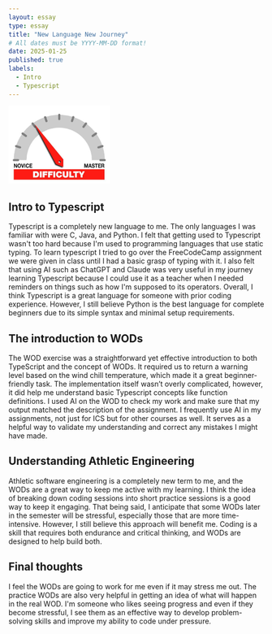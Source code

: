 ```yaml
---
layout: essay
type: essay
title: "New Language New Journey"
# All dates must be YYYY-MM-DD format!
date: 2025-01-25
published: true
labels:
  - Intro
  - Typescript
---
```


<img width="200px" class="rounded float-start pe-4" src="../img/difficulty/degree_difficulty.jpg">

## Intro to Typescript

  Typescript is a completely new language to me. The only languages I was familiar with were C, Java, and Python. I felt that getting used to Typescript wasn't too hard because I'm used to programming languages that use static typing. To learn typescript I tried to go over the FreeCodeCamp assignment we were given in class until I had a basic grasp of typing with it. I also felt that using AI such as ChatGPT and Claude was very useful in my journey learning Typescript because I could use it as a teacher when I needed reminders on things such as how I'm supposed to its operators. Overall, I think Typescript is a great language for someone with prior coding experience. However, I still believe Python is the best language for complete beginners due to its simple syntax and minimal setup requirements.

## The introduction to WODs

  The WOD exercise was a straightforward yet effective introduction to both TypeScript and the concept of WODs. It required us to return a warning level based on the wind chill temperature, which made it a great beginner-friendly task. The implementation itself wasn’t overly complicated, however, it did help me understand basic Typescript concepts like function definitions. I used AI on the WOD to check my work and make sure that my output matched the description of the assignment. I frequently use AI in my assignments, not just for ICS but for other courses as well. It serves as a helpful way to validate my understanding and correct any mistakes I might have made.

## Understanding Athletic Engineering

  Athletic software engineering is a completely new term to me, and the WODs are a great way to keep me active with my learning. I think the idea of breaking down coding sessions into short practice sessions is a good way to keep it engaging. That being said, I anticipate that some WODs later in the semester will be stressful, especially those that are more time-intensive. However, I still believe this approach will benefit me. Coding is a skill that requires both endurance and critical thinking, and WODs are designed to help build both.

## Final thoughts
  I feel the WODs are going to work for me even if it may stress me out. The practice WODs are also very helpful in getting an idea of what will happen in the real WOD. I'm someone who likes seeing progress and even if they become stressful, I see them as an effective way to develop problem-solving skills and improve my ability to code under pressure.
